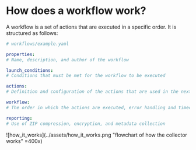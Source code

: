 # How does a workflow work?

A workflow is a set of actions that are executed in a specific order. It is structured as follows:

```yaml
# workflows/example.yaml

properties:
# Name, description, and author of the workflow

launch_conditions:
# Conditions that must be met for the workflow to be executed

actions:
# Definition and configuration of the actions that are used in the next section

workflow:
# The order in which the actions are executed, error handling and timeouts

reporting:
# Use of ZIP compression, encryption, and metadata collection
```


![how_it_works](../assets/how_it_works.png "flowchart of how the collector works" =400x)